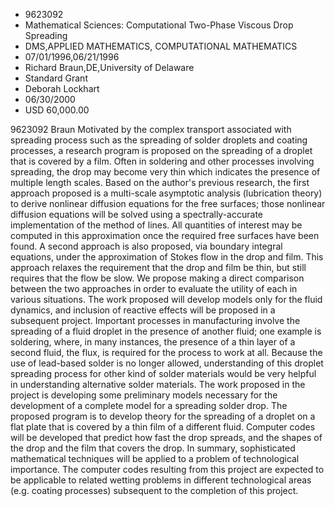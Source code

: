 
* 9623092
* Mathematical Sciences: Computational Two-Phase Viscous Drop Spreading
* DMS,APPLIED MATHEMATICS, COMPUTATIONAL MATHEMATICS
* 07/01/1996,06/21/1996
* Richard Braun,DE,University of Delaware
* Standard Grant
* Deborah Lockhart
* 06/30/2000
* USD 60,000.00

9623092 Braun Motivated by the complex transport associated with spreading
process such as the spreading of solder droplets and coating processes, a
research program is proposed on the spreading of a droplet that is covered by a
film. Often in soldering and other processes involving spreading, the drop may
become very thin which indicates the presence of multiple length scales. Based
on the author's previous research, the first approach proposed is a multi-scale
asymptotic analysis (lubrication theory) to derive nonlinear diffusion equations
for the free surfaces; those nonlinear diffusion equations will be solved using
a spectrally-accurate implementation of the method of lines. All quantities of
interest may be computed in this approximation once the required free surfaces
have been found. A second approach is also proposed, via boundary integral
equations, under the approximation of Stokes flow in the drop and film. This
approach relaxes the requirement that the drop and film be thin, but still
requires that the flow be slow. We propose making a direct comparison between
the two approaches in order to evaluate the utility of each in various
situations. The work proposed will develop models only for the fluid dynamics,
and inclusion of reactive effects will be proposed in a subsequent project.
Important processes in manufacturing involve the spreading of a fluid droplet in
the presence of another fluid; one example is soldering, where, in many
instances, the presence of a thin layer of a second fluid, the flux, is required
for the process to work at all. Because the use of lead-based solder is no
longer allowed, understanding of this droplet spreading process for other kind
of solder materials would be very helpful in understanding alternative solder
materials. The work proposed in the project is developing some preliminary
models necessary for the development of a complete model for a spreading solder
drop. The proposed program is to develop theory for the spreading of a droplet
on a flat plate that is covered by a thin film of a different fluid. Computer
codes will be developed that predict how fast the drop spreads, and the shapes
of the drop and the film that covers the drop. In summary, sophisticated
mathematical techniques will be applied to a problem of technological
importance. The computer codes resulting from this project are expected to be
applicable to related wetting problems in different technological areas (e.g.
coating processes) subsequent to the completion of this project.
